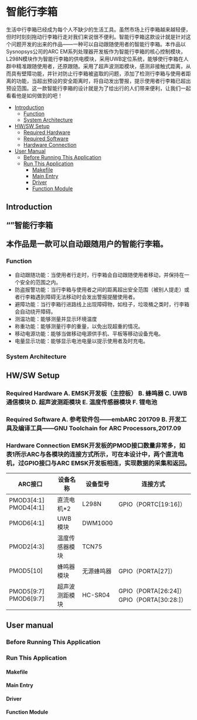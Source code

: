 # 智能行李箱 

生活中行李箱已经成为每个人不缺少的生活工具。虽然市场上行李箱越来越轻便，但时时刻刻拖动行李箱行走对我们来说很不便利。智能行李箱这款设计就是针对这个问题开发的出来的作品——一种可以自动跟随使用者的智能行李箱。本作品以Sysnopsys公司的ARC EM系列处理器开发板作为智能行李箱的核心控制模块，L298N模块作为智能行李箱的供电模块，采用UWB定位系统，能够使行李箱在人群中精准跟随使用者，还原跟随。采用了超声波测距模块，感测非接触式距离，从而具有壁障功能，并针对防止行李箱被盗取的问题，添加了检测行李箱与使用者距离的功能，当超出预设的安全距离时，将自动发出警报，提示使用者行李箱已超出预设范围。这一款智能行李箱的设计就是为了给出行的人们带来便利，让我们一起看看他是如何做到的吧！

- [Introduction](#1)   
    - [Function](#1.1)
	- [System Architecture](#1.2)
- [HW/SW Setup](#2)
	- [Required Hardware](#2.1)
	- [Required Software](#2.2)
	- [Hardware Connection](#2.3)
- [User Manual](#3)
	- [Before Running This Application](#3.1)
	- [Run This Application](#3.2)
		- [Makefile](#3.2.1)
		- [Main Entry](#3.2.2)
		- [Driver](#3.2.3)
		- [Function Module](#3.2.4)


<h2 id='1'> Introduction 


**“”智能行李箱**

本作品是一款可以自动跟随用户的智能行李箱。

### <h3 id='1.1'> Function 

- 自动跟随功能：当使用者行走时，行李箱会自动跟随使用者移动，并保持在一个安全的范围之内。
- 防盗报警功能：当行李箱与使用者之间的距离超出安全范围（被别人提走）或者行李箱遇到障碍无法移动时会发出警报提醒使用者。
- 避障功能：当行李箱行进路线上出现障碍物，如柱子，垃圾桶之类时，行李箱会自动绕开障碍。
- 测温功能：能够测量并显示环境温度
- 称重功能：能够测量行李的重量，以免出现超重的情况。
- 移动电源功能：能够当做移动电源供手机、平板等移动设备充电。
- 电量显示功能：能够显示电池电量以提示使用者及时充电。

<h3 id='1.2'> System Architecture


<h2 id='2'> HW/SW Setup

<h3 id='2.1'>Required Hardware
A.	EMSK开发板（主控板）
B.	蜂鸣器
C.	UWB通信模块
D.	超声波测距模块
E.	温度传感器模块
F.	锂电池

<h3 id='2.2'>Required Software
A.	参考软件包——embARC 201709
B.	开发工具及编译工具——GNU Toolchain for ARC Processors,2017.09

<h3 id='2.3'>Hardware Connection
EMSK开发板的PMOD接口数量非常多，如表1所示ARC与各模块的连接方式所示，可在本设计中，两个直流电机，过GPIO接口与ARC EMSK开发板相连，实现数据的采集和返回。

|ARC接口|	设备名称|	设备型号|	连接方式|
|---|--|---|---|
|PMOD3[4:1] PMOD4[4:1]	|直流电机\*2    |	L298N|	GPIO（PORTC[19:16]）|
|PMOD6[4:1]|	 UWB模块|	DWM1000	|
|PMOD2[4:3]|	温度传感器模块	|TCN75	|
|PMOD5[10]	|蜂鸣器模块	|无源蜂鸣器	|GPIO（PORTA[27]）|
|PMOD5[9:7] PMOD6[9:7]	|超声波测距模块|	HC-SR04|	GPIO（PORTA[26:24]）GPIO（PORTA[30:28:]）|


<h2 id='3'>User manual
	
<h3 id='3.1'>Before Running This Application
	
<h3 id='3.2'>Run This Application
	
<h4 id='3.2.1'>Makefile
	
<h4 id='3.2.2'>Main Entry
	
<h4 id='3.2.3'>Driver
<h4 id='3.2.4'>Function Module

